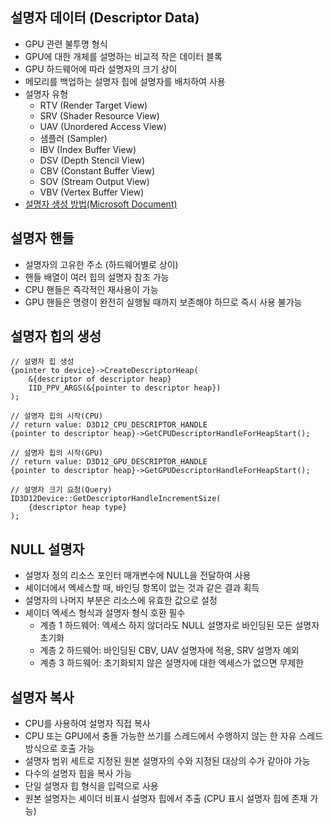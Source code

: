 ## 설명자 데이터 (Descriptor Data)
- GPU 관련 불투명 형식
- GPU에 대한 개체를 설명하는 비교적 작은 데이터 블록
- GPU 하드웨어에 따라 설명자의 크기 상이
- 메모리를 백업하는 설명자 힙에 설명자를 배치하여 사용
- 설명자 유형 
  - RTV (Render Target View)
  - SRV (Shader Resource View)
  - UAV (Unordered Access View)
  - 샘플러 (Sampler)
  - IBV (Index Buffer View)
  - DSV (Depth Stencil View)
  - CBV (Constant Buffer View)
  - SOV (Stream Output View)
  - VBV (Vertex Buffer View) 
- [설명자 생성 방법(Microsoft Document)](https://learn.microsoft.com/en-us/windows/win32/direct3d12/creating-descriptors)

## 설명자 핸들
- 설명자의 고유한 주소 (하드웨어별로 상이)
- 핸들 배열이 여러 힙의 설명자 참조 가능
- CPU 핸들은 즉각적인 재사용이 가능
- GPU 핸들은 명령이 완전히 실행될 때까지 보존해야 하므로 즉시 사용 불가능

## 설명자 힙의 생성
``` 
// 설명자 힙 생성
{pointer to device}->CreateDescriptorHeap(
    &{descriptor of descriptor heap}
    IID_PPV_ARGS(&{pointer to descriptor heap})
);

// 설명자 힙의 시작(CPU)
// return value: D3D12_CPU_DESCRIPTOR_HANDLE
{pointer to descriptor heap}->GetCPUDescriptorHandleForHeapStart();

// 설명자 힙의 시작(GPU)
// return value: D3D12_GPU_DESCRIPTOR_HANDLE
{pointer to descriptor heap}->GetGPUDescriptorHandleForHeapStart();

// 설명자 크기 요청(Query)
ID3D12Device::GetDescriptorHandleIncrementSize(
    {descriptor heap type}
);
```

## NULL 설명자
- 설명자 정의 리소스 포인터 매개변수에 NULL을 전달하여 사용
- 셰이더에서 엑세스할 때, 바인딩 항목이 없는 것과 같은 결과 획득
- 설명자의 나머지 부분은 리소스에 유효한 값으로 설정
- 셰이더 엑세스 형식과 설명자 형식 호환 필수
  - 계층 1 하드웨어: 엑세스 하지 않더라도 NULL 설명자로 바인딩된 모든 설명자 초기화
  - 계층 2 하드웨어: 바인딩된 CBV, UAV 설명자에 적용, SRV 설명자 예외
  - 계층 3 하드웨어: 초기화되지 않은 설명자에 대한 엑세스가 없으면 무제한

## 설명자 복사
- CPU를 사용하여 설명자 직접 복사
- CPU 또는 GPU에서 충돌 가능한 쓰기를 스레드에서 수행하지 않는 한 자유 스레드 방식으로 호출 가능
- 설명자 범위 세트로 지정된 원본 설명자의 수와 지정된 대상의 수가 같아야 가능
- 다수의 설명자 힙을 복사 가능
- 단일 설명자 힙 형식을 입력으로 사용
- 원본 설명자는 셰이더 비표시 설명자 힙에서 추출 (CPU 표시 설명자 힙에 존재 가능)